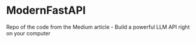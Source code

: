 # ModernFastAPI
Repo of the code from the Medium article - Build a powerful LLM API right on your computer
